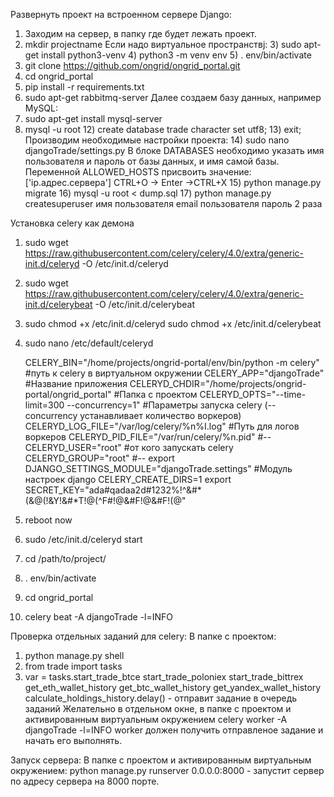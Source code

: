 Развернуть проект на встроенном сервере Django:
  1) Заходим на сервер, в папку где будет лежать проект.
  2) mkdir projectname
  Если надо виртуальное пространствj:
    3) sudo apt-get install python3-venv
    4) python3 -m venv env
    5) . env/bin/activate
  6) git clone https://github.com/ongrid/ongrid_portal.git
  7) cd ongrid_portal
  8) pip install -r requirements.txt
  9) sudo apt-get rabbitmq-server
  Далее создаем базу данных, например MySQL:
  10) sudo apt-get install mysql-server
  11) mysql -u root
    12) create database trade character set utf8;
    13) exit;
  Производим необходимые настройки проекта:
    14) sudo nano djangoTrade/settings.py
      В блоке DATABASES необходимо указать имя пользователя и пароль от базы данных, и имя самой базы.
      Переменной ALLOWED_HOSTS присвоить значение: ['ip.адрес.сервера']
      CTRL+O -> Enter ->CTRL+X
    15) python manage.py migrate
    16) mysql -u root < dump.sql
    17) python manage.py createsuperuser
      имя пользователя
      email пользователя
      пароль 2 раза


Установка celery как демона
  1) sudo wget https://raw.githubusercontent.com/celery/celery/4.0/extra/generic-init.d/celeryd -O /etc/init.d/celeryd
  2) sudo wget https://raw.githubusercontent.com/celery/celery/4.0/extra/generic-init.d/celerybeat -O /etc/init.d/celerybeat
  3) sudo chmod +x /etc/init.d/celeryd
     sudo chmod +x /etc/init.d/celerybeat
  4) sudo nano /etc/default/celeryd

      CELERY_BIN="/home/projects/ongrid-portal/env/bin/python -m celery" #путь к celery в виртуальном окружении
      CELERY_APP="djangoTrade" #Название приложения
      CELERYD_CHDIR="/home/projects/ongrid-portal/ongrid_portal" #Папка с проектом
      CELERYD_OPTS="--time-limit=300 --concurrency=1" #Параметры запуска celery (--concurrency устанавливает количество воркеров)
      CELERYD_LOG_FILE="/var/log/celery/%n%I.log" #Путь для логов воркеров
      CELERYD_PID_FILE="/var/run/celery/%n.pid" #--
      CELERYD_USER="root" #от кого запускать celery
      CELERYD_GROUP="root" #--
      export DJANGO_SETTINGS_MODULE="djangoTrade.settings" #Модуль настроек django
      CELERY_CREATE_DIRS=1
      export SECRET_KEY="ada#qadaa2d#1232%!^&#*(&@(!&Y!&#*T!@(^F#!@&#F!@&#F!(@"
   5) reboot now
   6) sudo /etc/init.d/celeryd start
   7) cd /path/to/project/
   8) . env/bin/activate
   9) cd ongrid_portal
   10) celery beat -A djangoTrade -l=INFO
   
   
Проверка отдельных заданий для celery:
В папке с проектом:
  1) python manage.py shell
  2) from trade import tasks
  3) var = tasks.start_trade_btce
                 start_trade_poloniex
                 start_trade_bittrex
                 get_eth_wallet_history
                 get_btc_wallet_history
                 get_yandex_wallet_history
                 calculate_holdings_history.delay() - отправит задание в очередь заданий
  Желательно в отдельном окне, в папке с проектом и активированным виртуальным окружением
  celery worker -A djangoTrade -l=INFO
  worker должен получить отправленое задание и начать его выполнять.
  
  
  Запуск сервера:
    В папке с проектом и активированным виртуальным окружением:
    python manage.py runserver 0.0.0.0:8000 - запустит сервер по адресу сервера на 8000 порте.
    
